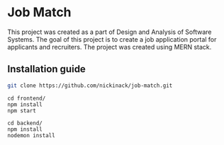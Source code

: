 # Job Match

This project was created as a part of Design and Analysis of Software Systems. The goal of this project is to create a job application portal for applicants and recruiters. The project was created using MERN stack.

## Installation guide

```bash
git clone https://github.com/nickinack/job-match.git
```

```
cd frontend/
npm install
npm start
```

```
cd backend/
npm install
nodemon install
```
